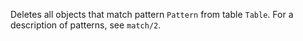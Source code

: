 Deletes all objects that match pattern `Pattern` from table `Table`. For a
description of patterns, see `match/2`.
